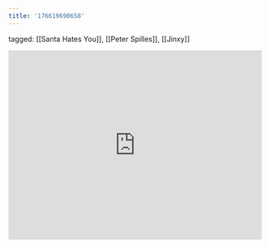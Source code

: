 ```yaml
---
title: '176619690658'
---
```

tagged: [[Santa Hates You]], [[Peter Spilles]], [[Jinxy]]
<iframe allow="accelerometer; autoplay; clipboard-write; encrypted-media; gyroscope; picture-in-picture" allowfullscreen="" frameborder="0" height="375" id="youtube_iframe" src="https://www.youtube.com/embed/EAy6Me2jVyQ?feature=oembed&amp;enablejsapi=1&amp;origin=https://safe.txmblr.com&amp;wmode=opaque" width="500"></iframe>